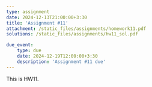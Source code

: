 ```yaml
---
type: assignment
date: 2024-12-13T21:00:00+3:30
title: 'Assignment #11'
attachment: /static_files/assignments/homework11.pdf
solutions: /static_files/assignments/hw11_sol.pdf

due_event: 
    type: due
    date: 2024-12-19T12:00:00+3:30
    description: 'Assignment #11 due'
---
```

This is HW11.
